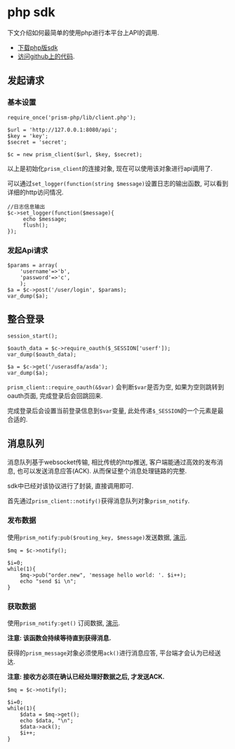 # php sdk

下文介绍如何最简单的使用php进行本平台上API的调用.

- [下载php版sdk][1]
- [访问github上的代码][2].

## 发起请求

### 基本设置

```
require_once('prism-php/lib/client.php');

$url = 'http://127.0.0.1:8080/api';
$key = 'key';
$secret = 'secret';

$c = new prism_client($url, $key, $secret);
```
以上是初始化``prism_client``的连接对象, 现在可以使用该对象进行api调用了.

可以通过``set_logger(function(string $message)``设置日志的输出函数, 可以看到详细的http访问情况.

```
//日志信息输出
$c->set_logger(function($message){
     echo $message;
     flush();
});
```

### 发起Api请求

```
$params = array(
    'username'=>'b', 
    'password'=>'c',
    );
$a = $c->post('/user/login', $params);
var_dump($a);
```

## 整合登录

```
session_start();

$oauth_data = $c->require_oauth($_SESSION['userf']);
var_dump($oauth_data);

$a = $c->get('/userasdfa/asda');
var_dump($a);
```


``prism_client::require_oauth(&$var)`` 会判断``$var``是否为空, 如果为空则跳转到oauth页面, 完成登录后会回跳回来.

完成登录后会设置当前登录信息到``$var``变量, 此处传递``$_SESSION``的一个元素是最合适的.


## 消息队列

消息队列基于websocket传输, 相比传统的http推送, 客户端能通过高效的发布消息, 也可以发送消息应答(ACK). 从而保证整个消息处理链路的完整. 

sdk中已经对该协议进行了封装, 直接调用即可.

首先通过``prism_client::notify()``获得消息队列对象``prism_notify``.


### 发布数据

使用``prism_notify:pub($routing_key, $message)``发送数据, [演示][3].

```
$mq = $c->notify();

$i=0;
while(1){
    $mq->pub("order.new", 'message hello world: '. $i++);
    echo "send $i \n";
}
```

<script type="text/javascript" src="https://asciinema.org/a/6541.js" id="asciicast-6542" async></script>

### 获取数据

使用``prism_notify:get()`` 订阅数据, [演示][4].

**注意: 该函数会持续等待直到获得消息.**

获得的``prism_message``对象必须使用``ack()``进行消息应答, 平台端才会认为已经送达.

**注意: 接收方必须在确认已经处理好数据之后, 才发送ACK.**

```
$mq = $c->notify();

$i=0;
while(1){
    $data = $mq->get();
    echo $data, "\n";
    $data->ack();
    $i++;
}
```

[1]: https://github.com/ShopEx/prism-php/    "sdk代码"
[2]: https://github.com/ShopEx/prism-php/archive/master.zip    "sdk下载"
[3]: http://asciinema.org/a/6541       "产生数据"
[4]: http://asciinema.org/a/6542       "消费数据"